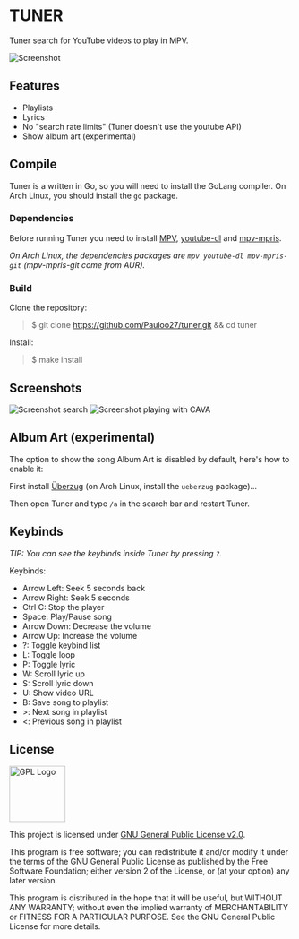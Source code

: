# TUNER

Tuner search for YouTube videos to play in MPV.

![Screenshot](https://i.imgur.com/v5GbcaL.png)

## Features
- Playlists
- Lyrics
- No "search rate limits" (Tuner doesn't use the youtube API)
- Show album art (experimental)

## Compile

Tuner is a written in Go, so you will need to install the GoLang compiler. On 
Arch Linux, you should install the `go` package.

### Dependencies

Before running Tuner you need to install 
[MPV](https://github.com/mpv-player/mpv),
[youtube-dl](https://github.com/ytdl-org/youtube-dl/) and 
[mpv-mpris](https://github.com/hoyon/mpv-mpris).

_On Arch Linux, the dependencies packages are `mpv youtube-dl mpv-mpris-git`
(mpv-mpris-git come from AUR)._

### Build

Clone the repository: 
> $ git clone https://github.com/Pauloo27/tuner.git && cd tuner

Install:
> $ make install

## Screenshots
![Screenshot search](https://i.imgur.com/7KRlSnS.jpg)
![Screenshot playing with CAVA](https://i.imgur.com/YGhMcwK.jpg)

## Album Art (experimental)

The option to show the song Album Art is disabled by default, here's how to 
enable it:

First install [Überzug](https://github.com/seebye/ueberzug) 
(on Arch Linux, install the `ueberzug` package)...

Then open Tuner and type `/a` in the search bar and restart Tuner.

## Keybinds

_TIP: You can see the keybinds inside Tuner by pressing `?`._

Keybinds:
- Arrow Left: Seek 5 seconds back
- Arrow Right: Seek 5 seconds
- Ctrl C: Stop the player
- Space: Play/Pause song
- Arrow Down: Decrease the volume
- Arrow Up: Increase the volume
- ?: Toggle keybind list
- L: Toggle loop
- P: Toggle lyric
- W: Scroll lyric up
- S: Scroll lyric down
- U: Show video URL
- B: Save song to playlist
- \>: Next song in playlist
- <: Previous song in playlist



## License

<img src="https://i.imgur.com/AuQQfiB.png" alt="GPL Logo" height="100px" />

This project is licensed under [GNU General Public License v2.0](./LICENSE).

This program is free software; you can redistribute it and/or modify 
it under the terms of the GNU General Public License as published by 
the Free Software Foundation; either version 2 of the License, or
(at your option) any later version.

This program is distributed in the hope that it will be useful,
but WITHOUT ANY WARRANTY; without even the implied warranty of
MERCHANTABILITY or FITNESS FOR A PARTICULAR PURPOSE. See the
GNU General Public License for more details.
